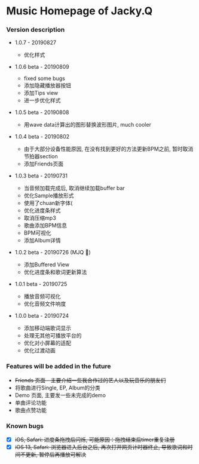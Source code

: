 # Music Homepage of Jacky.Q

### Version description

- 1.0.7 - 20190827
  - 优化样式

- 1.0.6 beta - 20190809
  - fixed some bugs
  - 添加隐藏播放器按钮
  - 添加Tips view
  - 进一步优化样式

- 1.0.5 beta - 20190808
  - 用wave data计算出的图形替换波形图片, much cooler

- 1.0.4 beta - 20190802
  - 由于大部分设备性能原因, 在没有找到更好的方法更新BPM之前, 暂时取消节拍器section
  - 添加Friends页面

- 1.0.3 beta - 20190731
  - 当音频加载完成后, 取消继续加载buffer bar
  - 优化Sample播放形式
  - 使用了chuan新字体(
  - 优化进度条样式
  - 取消压缩mp3
  - 歌曲添加BPM信息
  - BPM可视化
  - 添加Album详情

- 1.0.2 beta - 20190726 (MJQ 🎂)
  - 添加Buffered View
  - 优化进度条和歌词更新算法

- 1.0.1 beta - 20190725
  - 播放音频可视化
  - 优化音频文件响度

- 1.0.0 beta - 20190724
  - 添加移动端歌词显示
  - 处理无其他可播放平台的
  - 优化对小屏幕的适配
  - 优化过渡动画

### Features will be added in the future

- ~~Friends 页面 - 主要介绍一些我合作过的艺人以及玩音乐的朋友们~~
- 将歌曲进行Single, EP, Album的分类
- Demo 页面, 主要发一些未完成的demo
- 单曲评论功能
- 歌曲点赞功能

### Known bugs

- [x] ~~iOS, Safari: 进度条拖拽后闪烁, 可能原因：拖拽结束后timer重复注册~~
- [x] ~~iOS 13, Safari: 浏览器进入后台之后, 再次打开网页计时器终止, 导致歌词和时间不更新, 暂停后再播放可解决~~
